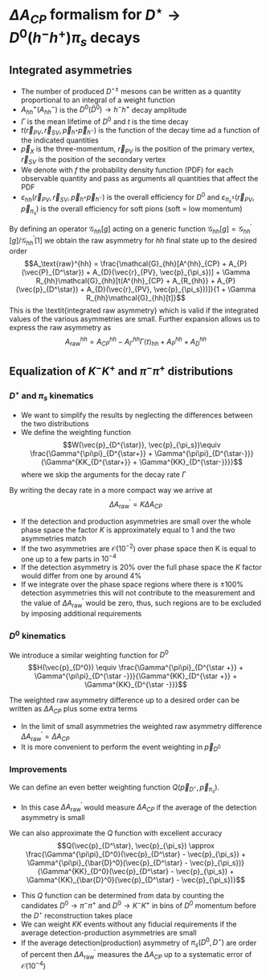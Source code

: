 # $\Delta A_{CP}$ formalism for $D^\star\to D^0(h^-h^+)\pi_s$ decays

## Integrated asymmetries

- The number of produced $D^{\star\pm}$ mesons can be written as a quantity proportional to an integral of a weight function
- $A^+_{hh} (A^-_{hh})$ is the $D^0(\bar{D}^0)\to h^-h^+$ decay amplitude 
- $\Gamma$ is the mean lifetime of $D^0$ and $t$ is the time decay
- $t(\vec{r}_{PV}, \vec{r}_{SV}, \vec{p}_{h^+}\vec{p}_{h^-})$ is the function of the decay time ad a function of the indicated quantities
- $\vec{p}_X$ is the three-momentum, $\vec{r}_{PV}$ is the position of the primary vertex, $\vec{r}_{SV}$ is the position of the secondary vertex
- We denote with $f$ the probability density function (PDF) for each observable quantity and pass as arguments all quantities that affect the PDF
- $\varepsilon_{hh}(\vec{r}_{PV}, \vec{r}_{SV}, \vec{p}_{h^+}\vec{p}_{h^-})$ is the overall efficiency for $D^0$ and $\varepsilon_{\pi_s^\pm}(\vec{r}_{PV}, \vec{p}_{\pi_s})$ is the overall efficiency for soft pions (soft = low momentum)

By defining an operator $\mathcal{G}_{hh}[g]$ acting on a generic function $\mathcal{G}_{hh}[g] = \mathcal{G}^\prime_{hh}[g]/\mathcal{G}^\prime_{hh}[1]$ we obtain the raw asymmetry for $hh$ final state up to the desired order
$$A_\text{raw}^{hh} = \frac{\mathcal{G}_{hh}[A^{hh}_{CP} + A_{P}(\vec{P}_{D^\star}) + A_{D}(\vec{r}_{PV}, \vec{p}_{\pi_s})] + \Gamma R_{hh}\mathcal{G}_{hh}[t(A^{hh}_{CP} + A_{R_{hh}} + A_{P}(\vec{p}_{D^\star}) + A_{D}(\vec{r}_{PV}, \vec{p}_{\pi_s}))]}{1 + \Gamma R_{hh}\mathcal{G}_{hh}[t]}$$
This is the \textit{integrated raw asymmetry} which is valid if the integrated values of the various asymmetries are small.
Further expansion allows us to express the raw asymmetry as
$$A^{hh}_{\text{raw}} = A^{hh}_{CP} - A^{hh}_{\Gamma}\Gamma\langle t\rangle_{hh} + A^{hh}_{P} + A^{hh}_{D}$$

## Equalization of $K^-K^+$ and $\pi^-\pi^+$ distributions
### $D^\star$ and $\pi_s$ kinematics

- We want to simplify the results by neglecting the differences between the two distributions
- We define the weighting function
$$W(\vec{p}_{D^{\star}}, \vec{p}_{\pi_s})\equiv \frac{\Gamma^{\pi\pi}_{D^{\star+}} + \Gamma^{\pi\pi}_{D^{\star-}}}{\Gamma^{KK_{D^{\star+}} + \Gamma^{KK}_{D^{\star-}}}}$$
where we skip the arguments for the decay rate $\Gamma$

By writing the decay rate in a more compact way we arrive at 
$$\Delta A^{\prime}_{\text{raw}} = K\Delta A_{CP}$$

- If the detection and production asymmetries are small over the whole phase space the factor $K$ is approximately equal to 1 and the two asymmetries match
- If the two asymmetries are $\mathcal{O}(10^{-2})$ over phase space then K is equal to one up to a few parts in $10^{-4}$
- If the detection asymmetry is $20\%$ over the full phase space the $K$ factor would differ from one by around $4\%$
- If we integrate over the phase space regions where there is $\pm 100\%$ detection asymmetries this will not contribute to the measurement and the value of $\Delta A^{\prime}_{\text{raw}}$ would be zero, thus, such regions are to be excluded by imposing additional requirements 

### $D^0$ kinematics

We introduce a similar weighting function for $D^0$
$$H(\vec{p}_{D^0}) \equiv \frac{\Gamma^{\pi\pi}_{D^{\star +}} + \Gamma^{\pi\pi}_{D^{\star -}}}{\Gamma^{KK}_{D^{\star +}} + \Gamma^{KK}_{D^{\star -}}}$$

The weighted raw asymmetry difference up to a desired order can be written as $\Delta A_{CP}$ plus some extra terms
- In the limit of small asymmetries the weighted raw asymmetry difference $\Delta A^{\prime}_{\text{raw}} = \Delta A_{CP}$
- It is more convenient to perform the event weighting in $\vec{p}_{D^0}$

### Improvements

We can define an even better weighting function $Q(\vec{p}_{D^\star}, \vec{p}_{\pi_s})$.
- In this case $\Delta A^{\prime}_{\text{raw}}$ would measure $\Delta A_{CP}$ if the average of the detection asymmetry is small

We can also approximate the $Q$ function with excellent accuracy 
$$Q(\vec{p}_{D^\star}, \vec{p}_{\pi_s}) \approx \frac{\Gamma^{\pi\pi}_{D^0}(\vec{p}_{D^\star} - \vec{p}_{\pi_s}) + \Gamma^{\pi\pi}_{\bar{D}^0}(\vec{p}_{D^\star} - \vec{p}_{\pi_s})}{\Gamma^{KK}_{D^0}(\vec{p}_{D^\star} - \vec{p}_{\pi_s}) + \Gamma^{KK}_{\bar{D}^0}(\vec{p}_{D^\star} - \vec{p}_{\pi_s})}$$
- This $Q$ function can be determined from data by counting the candidates $D^0\to\pi^-\pi^+$ and $D^0\to K^-K^+$ in bins of $D^0$ momentum before the $D^\star$ reconstruction takes place
- We can weight $KK$ events without any fiducial requirements if the average detection-production asymmetries are small
- If the average detection(production) asymmetry of $\pi_s(D^{0}, D^{\star})$ are order of percent then $\Delta A^{\prime}_{\text{raw}}$ measures the $\Delta A_{CP}$ up to a systematic error of $\mathcal{O}(10^{-4})$